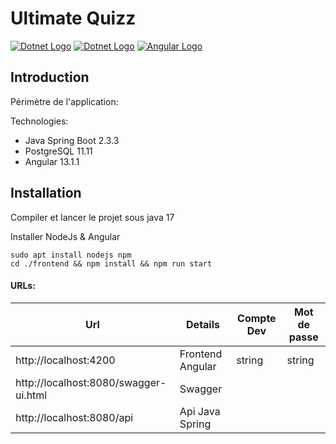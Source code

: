 # Ultimate Quizz

[![Dotnet Logo](https://www.vectorlogo.zone/logos/springio/springio-icon.svg)](https://spring.io/)
[![Dotnet Logo](https://www.vectorlogo.zone/logos/postgresql/postgresql-icon.svg)](https://www.postgresql.org/)
[![Angular Logo](https://www.vectorlogo.zone/logos/angular/angular-icon.svg)](https://angular.io/)

## Introduction

Périmètre de l'application:

Technologies:
- Java Spring Boot 2.3.3
- PostgreSQL 11.11
- Angular 13.1.1

## Installation
Compiler et lancer le projet sous java 17

Installer NodeJs & Angular
```
sudo apt install nodejs npm
cd ./frontend && npm install && npm run start
```

#### URLs:

| Url      | Details   | Compte Dev| Mot de passe
|----------|-----------|-----------|-----------|
|http://localhost:4200| Frontend Angular|string|string
|http://localhost:8080/swagger-ui.html| Swagger|
|http://localhost:8080/api| Api Java Spring|